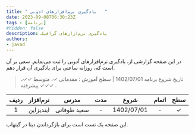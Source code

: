 ```yaml
---
title: " یادگیری نرم‌افزارهای ادوبی   "
date: 2023-09-08T06:30:23Z
tags : [برنامه]
#hidden: false
description: یادگیری نرم‌ازارهای گرافیک 
authors:
- javad
---
```



در این صفحه گزارشی از، یادگیری نرم‌افزارهای آدوبی را ثبت می‌نمایم. سعی بر آن است که، روزانه ساعتی برای یادگیری آن قرار دهم.

> تاریخ شروع برنامه 1402/07/01  | سطح آموزش : مقدماتی ✓، متوسط ✓✓، پیشرفته ✓✓✓ .

| ردیف | نرم‌افزار | مدرس | مدت |  شروع  |  اتمام | سطح |
| :----: |  :----: |  :----: | :----: |  :----: | :----: | :----: |
| 1 | ایندیزاین   | سعید طوفانی | - | 1402/07/01 | -  | ✓ |



این صفحه یک تست است برای بازگرداندن دیتا در گیتهاب.
